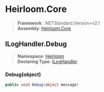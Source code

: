 # Heirloom.Core

> **Framework**: .NETStandard,Version=v2.1  
> **Assembly**: [Heirloom.Core][0]  

## ILogHandler.Debug

> **Namespace**: [Heirloom][0]  
> **Declaring Type**: [ILogHandler][1]  

### Debug(object)

```cs
public void Debug(object message)
```

[0]: ../../../Heirloom.Core.md
[1]: ../ILogHandler.md

